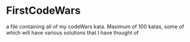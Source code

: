 # FirstCodeWars
a file containing all of my codeWars kata. Maximum of 100 katas, some of which will have various solutions that I have thought of
